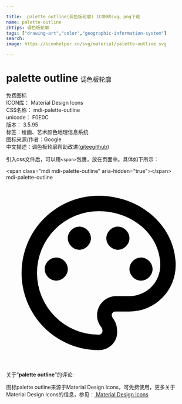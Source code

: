 ```yaml
---

title:  palette outline(调色板轮廓) ICON转svg、png下载
name: palette-outline
zhTips: 调色板轮廓
tags: ["drawing-art","color","geographic-information-system"]
search: 
image: https://iconhelper.cn/svg/material/palette-outline.svg

---
```


# palette outline  <small style="font-size: 60%;font-weight: 100">调色板轮廓</small>


<div class="detail-page">
<p>
<span><span class="badge-success badge">免费图标</span> </span>
<br/>
<span>
ICON库：
<span class="badge-secondary badge">Material Design Icons</span> 
</span>
<br/>
<span>
CSS名称：
<span class="badge-secondary badge">mdi-palette-outline</span> 
</span>
<br/>
<span>
unicode：
<span class="badge-secondary badge">F0E0C</span> 
<copy-btn content='F0E0C' btn-title=""></copy-btn>
<copy-btn :content='String.fromCodePoint(parseInt("F0E0C", 16))' btn-title="复制U"></copy-btn>
</span>
<br/>
<span>
版本：
<span class="badge-secondary badge">3.5.95</span> 
</span><br/><span>标签：<span class="badge-light badge"><router-link to="/tags/drawing-art.html">绘画、艺术</router-link></span><span class="badge-light badge"><router-link to="/tags/color.html">颜色</router-link></span><span class="badge-light badge"><router-link to="/tags/geographic-information-system.html">地理信息系统</router-link></span></span>
<br/>
<span>图标来源/作者：<span class="badge-light badge">Google</span></span> 
<br/>
<span class="zh-detail">中文描述：<span class="badge-primary badge">调色板轮廓</span><span class="help-link"><span>帮助改进</span>(<a href="https://gitee.com/liuwave/icon-helper/edit/master/json/material/palette-outline.json" target="_blank" rel="noopener noreferrer">gitee</a><a href="https://github.com/liuwave/icon-helper/edit/master/json/material/palette-outline.json" target="_blank" rel="noopener noreferrer">github</a></span>)</span><br/>
</p>
</div>
<div class="alert alert-dark">
  <i class="mdi mdi-palette-outline mdi-48px"></i>
  <i class="mdi mdi-palette-outline mdi-36px"></i>
  <i class="mdi mdi-palette-outline mdi-24px"></i>
  <i class="mdi mdi-palette-outline mdi-18px"></i>
</div>
<div>
  <p>引入css文件后，可以用<code>&lt;span&gt;</code>包裹，放在页面中。具体如下所示：    
  </p>
  <div class="alert alert-primary" style="font-size: 14px">
    &lt;span class="mdi mdi-palette-outline" aria-hidden="true"&gt;&lt;/span&gt;
    <copy-btn content='<span class="mdi mdi-palette-outline" aria-hidden="true"></span>'></copy-btn>
  </div>
  <div class="alert alert-secondary">
    <i class="mdi mdi-palette-outline"
    style="font-size: 24px"
    aria-hidden="true"></i> mdi-palette-outline
    <copy-btn content="mdi-palette-outline" btn-title="复制图标名称"></copy-btn>
  </div>
</div>
<div id="svg" class="svg-wrap">
<svg xmlns="http://www.w3.org/2000/svg" viewBox="0 0 24 24"><path d="M12,22A10,10 0 0,1 2,12A10,10 0 0,1 12,2C17.5,2 22,6 22,11A6,6 0 0,1 16,17H14.2C13.9,17 13.7,17.2 13.7,17.5C13.7,17.6 13.8,17.7 13.8,17.8C14.2,18.3 14.4,18.9 14.4,19.5C14.5,20.9 13.4,22 12,22M12,4A8,8 0 0,0 4,12A8,8 0 0,0 12,20C12.3,20 12.5,19.8 12.5,19.5C12.5,19.3 12.4,19.2 12.4,19.1C12,18.6 11.8,18.1 11.8,17.5C11.8,16.1 12.9,15 14.3,15H16A4,4 0 0,0 20,11C20,7.1 16.4,4 12,4M6.5,10C7.3,10 8,10.7 8,11.5C8,12.3 7.3,13 6.5,13C5.7,13 5,12.3 5,11.5C5,10.7 5.7,10 6.5,10M9.5,6C10.3,6 11,6.7 11,7.5C11,8.3 10.3,9 9.5,9C8.7,9 8,8.3 8,7.5C8,6.7 8.7,6 9.5,6M14.5,6C15.3,6 16,6.7 16,7.5C16,8.3 15.3,9 14.5,9C13.7,9 13,8.3 13,7.5C13,6.7 13.7,6 14.5,6M17.5,10C18.3,10 19,10.7 19,11.5C19,12.3 18.3,13 17.5,13C16.7,13 16,12.3 16,11.5C16,10.7 16.7,10 17.5,10Z" /></svg>
</div>
<detail full-name='mdi-palette-outline'></detail>
<div class="icon-detail__container">
<p>关于“<b>palette outline</b>”的评论:</p>
</div>
<Vssue title="关于“palette outline”的评论" />    
<div><p>图标palette outline来源于Material Design Icons，可免费使用，更多关于 Material Design Icons的信息，参见：<a target="_blank" href="https://iconhelper.cn/material.html"> Material Design Icons</a>
</p></div>
